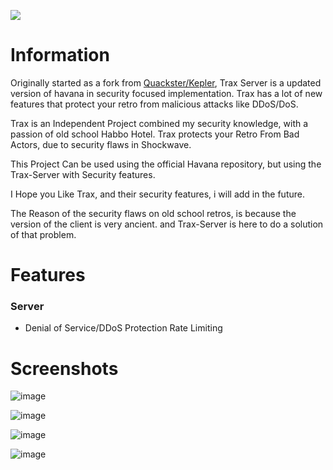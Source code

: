 ![](https://habbofont.net/font/habbo_oldschool/trax+server.gif)

# Information

Originally started as a fork from [Quackster/Kepler](https://github.com/Quackster/Kepler),
Trax Server is a updated version of havana in security focused implementation.
Trax has a lot of new features that protect your retro from malicious attacks like DDoS/DoS.


Trax is an Independent Project combined my security knowledge, with a passion of old school Habbo Hotel.
Trax protects your Retro From Bad Actors, due to security flaws in Shockwave.

This Project Can be used using the official Havana repository, but using the Trax-Server with Security features.

I Hope you Like Trax, and their security features, i will add in the future.

The Reason of the security flaws on old school retros, is because the version of the client is very ancient. and Trax-Server is here to do a solution of that problem.

# Features

### Server

- Denial of Service/DDoS Protection Rate Limiting

# Screenshots

![image](https://user-images.githubusercontent.com/1328523/188254181-edc73039-bef7-4dc8-af0b-46541cec9b4c.png)

![image](https://user-images.githubusercontent.com/1328523/188254211-c9f9bf21-4c60-444f-b3b6-a8713c72d9b0.png)

![image](https://user-images.githubusercontent.com/1328523/188254197-30a5b3d3-7854-403c-a863-508c2300a086.png)

![image](https://user-images.githubusercontent.com/1328523/188258240-185c1233-0178-4ace-a9af-b3a22077e32d.png)
